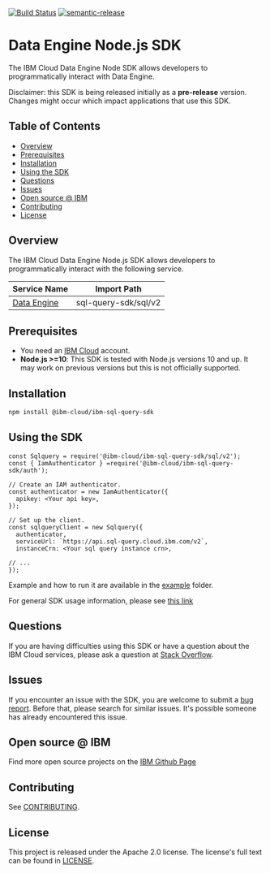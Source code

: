 [![Build Status](https://travis-ci.com/IBM/sql-query-node-sdk.svg?branch=main)](https://travis-ci.com/IBM/sql-query-node-sdk)
[![semantic-release](https://img.shields.io/badge/%20%20%F0%9F%93%A6%F0%9F%9A%80-semantic--release-e10079.svg)](https://github.com/semantic-release/semantic-release)
<!--
[![npm-version](https://img.shields.io/npm/v/IBM/sql-query-node-sdk.svg)](https://www.npmjs.com/package/sql-query-sdk)
-->
# Data Engine Node.js SDK
The IBM Cloud Data Engine Node SDK allows developers to programmatically interact with Data Engine.

Disclaimer: this SDK is being released initially as a **pre-release** version.
Changes might occur which impact applications that use this SDK.

## Table of Contents

<!--
  The TOC below is generated using the `markdown-toc` node package.

      https://github.com/jonschlinkert/markdown-toc

  You should regenerate the TOC after making changes to this file.

      npx markdown-toc -i README.md
  -->

<!-- toc -->

- [Overview](#overview)
- [Prerequisites](#prerequisites)
- [Installation](#installation)
- [Using the SDK](#using-the-sdk)
- [Questions](#questions)
- [Issues](#issues)
- [Open source @ IBM](#open-source--ibm)
- [Contributing](#contributing)
- [License](#license)

<!-- tocstop -->

<!-- --------------------------------------------------------------- -->
## Overview

The IBM Cloud Data Engine Node.js SDK allows developers to programmatically interact with the following service.

Service Name | Import Path
--- | ---
[Data Engine](https://cloud.ibm.com/apidocs/sql-query-v2) | sql-query-sdk/sql/v2

## Prerequisites
* You need an [IBM Cloud][ibm-cloud-onboarding] account.
* **Node.js >=10**: This SDK is tested with Node.js versions 10 and up. It may work on previous versions but this is not officially supported.

[ibm-cloud-onboarding]: http://cloud.ibm.com/registration

## Installation

```sh
npm install @ibm-cloud/ibm-sql-query-sdk
```

## Using the SDK

```
const Sqlquery = require('@ibm-cloud/ibm-sql-query-sdk/sql/v2');
const { IamAuthenticator } =require('@ibm-cloud/ibm-sql-query-sdk/auth');

// Create an IAM authenticator.
const authenticator = new IamAuthenticator({
  apikey: <Your api key>,
});

// Set up the client.
const sqlqueryClient = new Sqlquery({
  authenticator,
  serviceUrl: `https://api.sql-query.cloud.ibm.com/v2`,
  instanceCrn: <Your sql query instance crn>,

// ...
});
```

Example and how to run it are available in the
[example](https://github.com/IBM/sql-query-node-sdk/tree/main/example) folder.

For general SDK usage information, please see
[this link](https://github.com/IBM/ibm-cloud-sdk-common/blob/master/README.md)

## Questions

If you are having difficulties using this SDK or have a question about the IBM Cloud services,
please ask a question at
[Stack Overflow](http://stackoverflow.com/questions/ask?tags=ibm-cloud).

## Issues
If you encounter an issue with the SDK, you are welcome to submit
a [bug report](https://github.com/IBM/sql-query-node-sdk/issues).
Before that, please search for similar issues. It's possible someone has
already encountered this issue.

## Open source @ IBM
Find more open source projects on the [IBM Github Page](http://ibm.github.io/)

## Contributing
See [CONTRIBUTING](CONTRIBUTING.md).

## License

This project is released under the Apache 2.0 license.
The license's full text can be found in
[LICENSE](LICENSE).
